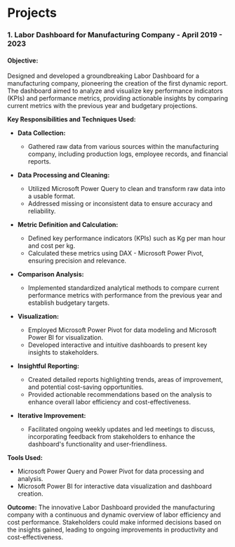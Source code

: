 # Projects

### 1. Labor Dashboard for Manufacturing Company - April 2019 - 2023

#### Objective:
Designed and developed a groundbreaking Labor Dashboard for a manufacturing company, pioneering the creation of the first dynamic report. The dashboard aimed to analyze and visualize key performance indicators (KPIs) and performance metrics, providing actionable insights by comparing current metrics with the previous year and budgetary projections.

**Key Responsibilities and Techniques Used:**

- **Data Collection:**
  - Gathered raw data from various sources within the manufacturing company, including production logs, employee records, and financial reports.

- **Data Processing and Cleaning:**
  - Utilized Microsoft Power Query to clean and transform raw data into a usable format.
  - Addressed missing or inconsistent data to ensure accuracy and reliability.

- **Metric Definition and Calculation:**
  - Defined key performance indicators (KPIs) such as Kg per man hour and cost per kg.
  - Calculated these metrics using DAX - Microsoft Power Pivot, ensuring precision and relevance.

- **Comparison Analysis:**
  - Implemented standardized analytical methods to compare current performance metrics with performance from the previous year and establish budgetary targets.

- **Visualization:**
  - Employed Microsoft Power Pivot for data modeling and Microsoft Power BI for visualization.
  - Developed interactive and intuitive dashboards to present key insights to stakeholders.

- **Insightful Reporting:**
  - Created detailed reports highlighting trends, areas of improvement, and potential cost-saving opportunities.
  - Provided actionable recommendations based on the analysis to enhance overall labor efficiency and cost-effectiveness.

- **Iterative Improvement:**
  - Facilitated ongoing weekly updates and led meetings to discuss, incorporating feedback from stakeholders to enhance the dashboard's functionality and user-friendliness.

**Tools Used:**
- Microsoft Power Query and Power Pivot for data processing and analysis.
- Microsoft Power BI for interactive data visualization and dashboard creation.

**Outcome:**
The innovative Labor Dashboard provided the manufacturing company with a continuous and dynamic overview of labor efficiency and cost performance. Stakeholders could make informed decisions based on the insights gained, leading to ongoing improvements in productivity and cost-effectiveness.
